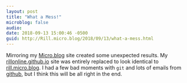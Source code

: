 ```yaml
---
layout: post
title: "What a Mess!"
microblog: false
audio: 
date: 2018-09-13 15:00:46 -0500
guid: http://Rill.micro.blog/2018/09/13/what-a-mess.html
---
```

Mirroring my <a href="https://micro.blog/">Micro.blog</a> site created some unexpected results. My [rillonline.github.io](https://rillonline.github.io/) site was entirely replaced to look identical to [rill.micro.blog](http://rill.micro.blog/). I had a few bad moments with <code>git</code> and lots of emails from [github](https://github.com/), but I think this will be all right in the end.
